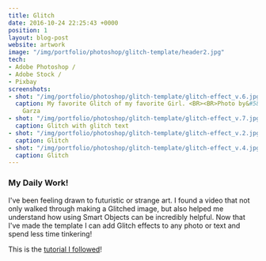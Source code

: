 ```yaml
---
title: Glitch
date: 2016-10-24 22:25:43 +0000
position: 1
layout: blog-post
website: artwork
image: "/img/portfolio/photoshop/glitch-template/header2.jpg"
tech:
- Adobe Photoshop /
- Adobe Stock /
- Pixbay
screenshots:
- shot: "/img/portfolio/photoshop/glitch-template/glitch-effect_v.6.jpg"
  caption: My favorite Glitch of my favorite Girl. <BR><BR>Photo by&#58; Juan Eduardo
    Garza
- shot: "/img/portfolio/photoshop/glitch-template/glitch-effect_v.7.jpg"
  caption: Glitch with glitch text
- shot: "/img/portfolio/photoshop/glitch-template/glitch-effect_v.2.jpg"
  caption: Glitch
- shot: "/img/portfolio/photoshop/glitch-template/glitch-effect_v.4.jpg"
  caption: Glitch
---
```


<style type="text/css">
/*	.portfolio .image-tint {
		background:blue;

  	}*/
</style>

### My Daily Work!

I've been feeling drawn to futuristic or strange art. I found a video that not only walked through making a Glitched image, but also helped me understand how using Smart Objects can be incredibly helpful. Now that I've made the template I can add Glitch effects to any photo or text and spend less time tinkering!

<!--break-->
This is the [tutorial I followed](https://www.youtube.com/watch?v=Zf9EdAjHILw)!


